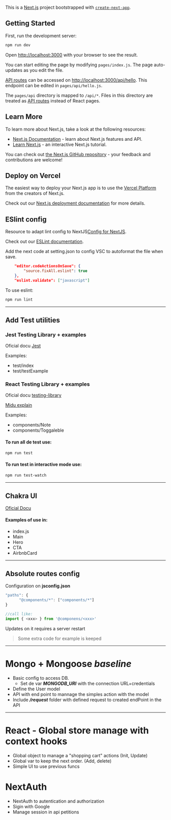This is a [Next.js](https://nextjs.org/) project bootstrapped with [`create-next-app`](https://github.com/vercel/next.js/tree/canary/packages/create-next-app).

## Getting Started

First, run the development server:

```bash
npm run dev
```

Open [http://localhost:3000](http://localhost:3000) with your browser to see the result.

You can start editing the page by modifying `pages/index.js`. The page auto-updates as you edit the file.

[API routes](https://nextjs.org/docs/api-routes/introduction) can be accessed on [http://localhost:3000/api/hello](http://localhost:3000/api/hello). This endpoint can be edited in `pages/api/hello.js`.

The `pages/api` directory is mapped to `/api/*`. Files in this directory are treated as [API routes](https://nextjs.org/docs/api-routes/introduction) instead of React pages.

## Learn More

To learn more about Next.js, take a look at the following resources:

- [Next.js Documentation](https://nextjs.org/docs) - learn about Next.js features and API.
- [Learn Next.js](https://nextjs.org/learn) - an interactive Next.js tutorial.

You can check out [the Next.js GitHub repository](https://github.com/vercel/next.js/) - your feedback and contributions are welcome!

## Deploy on Vercel

The easiest way to deploy your Next.js app is to use the [Vercel Platform](https://vercel.com/new?utm_medium=default-template&filter=next.js&utm_source=create-next-app&utm_campaign=create-next-app-readme) from the creators of Next.js.

Check out our [Next.js deployment documentation](https://nextjs.org/docs/deployment) for more details.

## ESlint config

Resource to adapt lint config to NextJS[Config for NextJS](https://devinshoemaker.com/blog/next-js/configure-eslint).

Check out our [ESLint documentation](https://eslint.org/docs/).

Add the next code at setting.json to config VSC to autoformat the file when save.
```JSON
    "editor.codeActionsOnSave": {
        "source.fixAll.eslint": true
    },
    "eslint.validate": ["javascript"]
```
To use eslint: 
```bash
npm run lint
```
---
## Add Test utilities 
### Jest Testing Library + examples
Oficial docu [Jest](https://jestjs.io/docs/)

Examples:
- test/index
- test/testExample
### React Testing Library + examples
Oficial docu [testing-library](https://testing-library.com/docs/react-testing-library/intro/)

[Midu explain](https://www.youtube.com/watch?v=KYjjtRgg_H0&t=360s)

Examples:
- components/Note
- components/Toggaleble
#### To run all de test use:
```bash
npm run test
```

#### To run test in interactive mode use:
```bash
npm run test-watch
```
---

## Chakra UI 
[Oficial Docu](https://chakra-ui.com/)

#### Examples of use in:
- index.js
- Main
- Hero
- CTA
- AirbnbCard
---

## Absolute routes config
 Configuration on __jsconfig.json__  
```js
"paths": {
      "@components/*": ["components/*"]
}

//call like:
import { <xxx> } from '@componens/<xxx>'
```


 Updates on it requires a server restart
 
 > Some extra code for example is keeped
---

# Mongo + Mongoose ___baseline___
- Basic config to access DB. 
    - Set de var ***MONGODB_URI*** with the connection URL+credentials
- Define the User model
- API with end point to mannage the simples action with the model
- Include ***/request*** folder with defined request to created endPoint in the API

---

# React - Global store manage with context hooks
- Global object to manage a "shopping cart" actions
    (Init, Update)
- Global var to keep the next order.
    (Add, delete)
- Simple UI to use previous funcs

# NextAuth 
- NextAuth to autentication and authorization
- Sigin with Google
- Manage session in api petitions